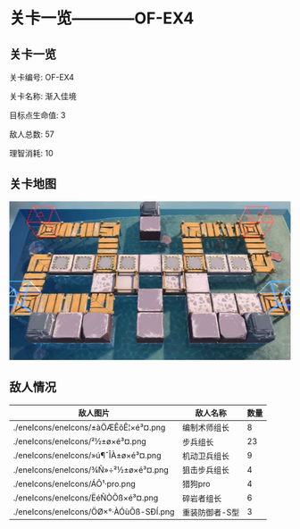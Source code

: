 # 关卡一览————OF-EX4


## 关卡一览

关卡编号: OF-EX4

关卡名称: 渐入佳境

目标点生命值: 3

敌人总数: 57

理智消耗: 10


## 关卡地图
![OF-EX4](./oprMap/OF-EX4.png)

## 敌人情况

| 敌人图片 | 敌人名称 | 数量  |
|---------|-----|-----|
| ./eneIcons/eneIcons/±àÖÆÊõÊ¦×é³¤.png| 编制术师组长  |   8  |
| ./eneIcons/eneIcons/²½±ø×é³¤.png| 步兵组长  |   23  |
| ./eneIcons/eneIcons/»ú¶¯ÎÀ±ø×é³¤.png| 机动卫兵组长  |   9  |
| ./eneIcons/eneIcons/¾Ñ»÷²½±ø×é³¤.png| 狙击步兵组长  |   4  |
| ./eneIcons/eneIcons/ÁÔ¹·pro.png| 猎狗pro  |   4  |
| ./eneIcons/eneIcons/ËéÑÒÕß×é³¤.png| 碎岩者组长  |   6  |
| ./eneIcons/eneIcons/ÖØ×°·ÀÓùÕß-SÐÍ.png| 重装防御者-S型  |   3  |

